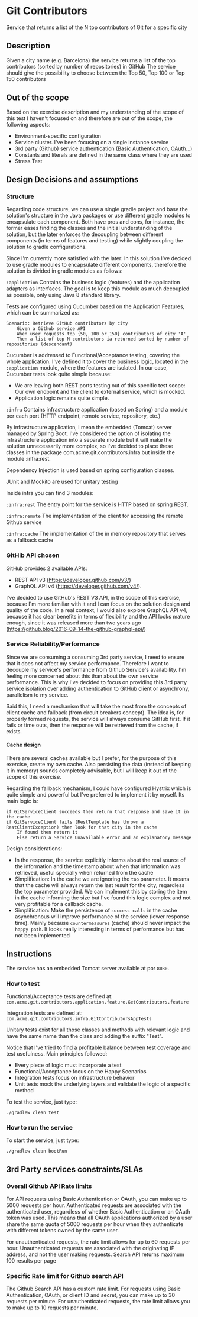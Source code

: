 # Git Contributors
Service that returns a list of the N top contributors of Git for a specific city

## Description
Given a city name (e.g. Barcelona) the service returns a list of the top contributors
(sorted by number of repositories) in GitHub
The service should give the possibility to choose between the Top 50, Top 100 or Top 150 contributors

## Out of the scope
Based on the exercise description and my understanding of the scope of this test I haven't focused on 
and therefore are out of the scope, the following aspects:
- Environment-specific configuration
- Service cluster. I've been focusing on a single instance service
- 3rd party (Github) service authentication (Basic Authentication, OAuth...)
- Constants and literals are defined in the same class where they are used
- Stress Test

## Design Decisions and assumptions
### Structure
Regarding code structure, we can use a single gradle project and base the solution's structure in the Java packages 
or use different gradle modules to encapsulate each component. Both have pros and cons, for instance, 
the former eases finding the classes and the initial understanding of the solution, 
but the later enforces the decoupling between different components (in terms of features and testing) 
while slightly coupling the solution to gradle configurations.

Since I'm currently more satisfied with the later: In this solution I've decided to use gradle modules 
to encapsulate different components, therefore the solution is divided in gradle modules as follows:

`:application` Contains the business logic (features) and the application adapters as interfaces. 
The goal is to keep this module as much decoupled as possible, only using Java 8 standard library.

Tests are configured using Cucumber based on the Application Features, which can be summarized as:

    Scenario: Retrieve GitHub contributors by city
        Given a Github service API
        When user requests top {50, 100 or 150} contributors of city 'A'
        Then a list of top N contributors ia returned sorted by number of repositories (descendant)

Cucumber is addressed to Functional/Acceptance testing, covering the whole application. I've defined it to cover 
the business logic, located in the `:application` module, where the features are isolated.
In our case, Cucumber tests look quite simple because:
 - We are leaving both REST ports testing out of this specific test scope: Our own endpoint and the client 
 to external service, which is mocked. 
 - Application logic remains quite simple.


`:infra` Contains infrastructure application (based on Spring) and a module per each port (HTTP endpoint, 
remote service, repository, etc.)

By infrastructure application, I mean the embedded (Tomcat) server managed by Spring Boot. 
I've considered the option of isolating the infrastructure application into a separate module 
but it will make the solution unnecessarily more complex, so I've decided to place these classes in the package
com.acme.git.contributors.infra but inside the module :infra:rest. 

Dependency Injection is used based on spring configuration classes.

JUnit and Mockito are used for unitary testing

Inside infra you can find 3 modules:

`:infra:rest` The entry point for the service is HTTP based on spring REST.

`:infra:remote` The implementation of the client for accessing the remote Github service 

`:infra:cache` The implementation of the in memory repository that serves as a fallback cache

### GitHib API chosen
GitHub provides 2 available APIs: 
- REST API v3 (https://developer.github.com/v3/)
- GraphQL API v4 (https://developer.github.com/v4/).

I've decided to use GitHub's REST V3 API, in the scope of this exercise, because I'm more familiar with it 
and I can focus on the solution design and quality of the code.
In a real context, I would also explore GraphQL API v4, because it has clear benefits in terms of flexibility 
and the API looks mature enough, since it was released more than two years ago 
(https://github.blog/2016-09-14-the-github-graphql-api/)   

### Service Reliability/Performance
Since we are consuming a consuming 3rd party service, I need to ensure that it does not affect my service performance.
Therefore I want to decouple my service's performance from Github Service's availability. 
I'm feeling more concerned about this than about the own service performance. This is why I've decided to focus on 
providing this 3rd party service isolation over adding authentication to GitHub client or asynchrony, parallelism to my service.

Said this, I need a mechanism that will take the most from the concepts of client cache and fallback (from circuit breakers concept).
The idea is, for properly formed requests, the service will always consume GitHub first. If it fails or time outs, then 
the response will be retrieved from the cache, if exists.

#### Cache design
There are several caches available but I prefer, for the purpose of this exercise, create my own cache.
Also persisting the data (instead of keeping it in memory) sounds completely advisable, but I will keep it 
out of the scope of this exercise.

Regarding the fallback mechanism, I could have configured Hystrix which is quite simple and powerful but I've preferred
to implement it by myself. Its main logic is:
    
    if GitServiceClient succeeds then return that response and save it in the cache
    if GitServiceClient fails (RestTemplate has thrown a RestClientException) then look for that city in the cache
        If found then return it
        Else return a Service Unavailable error and an explanatory message

Design considerations:

- In the response, the service explicitly informs about the real source of the information and the timestamp about when
that information was retrieved, useful specially when returned from the cache
- Simplification: In the cache we are ignoring the `top` parameter. It means that the cache will always return 
the last result for the city, regardless the top parameter provided. We can implement this by storing the item 
in the cache informing the size 
but I've found this logic complex and not very profitable for a callback cache.
- Simplification: Make the persistence of `success calls` in the cache asynchronous will improve performance 
of the service (lower response time). Mainly because `countermeasures` (cache) should never impact the `happy path`. 
It looks really interesting in terms of performance but has not been implemented

## Instructions
The service has an embedded Tomcat server available at por `8080`.

### How to test

Functional/Acceptance tests are defined at:
`com.acme.git.contributors.application.feature.GetContributors.feature`

Integration tests are defined at:
`com.acme.git.contributors.infra.GitContributorsAppTests`

Unitary tests exist for all those classes and methods with relevant logic and have the same name than the class 
and adding the suffix "Test".

Notice that I've tried to find a profitable balance between test coverage and test usefulness. Main principles followed:
- Every piece of logic must incorporate a test
- Functional/Acceptance focus on the Happy Scenarios
- Integration tests focus on infrastructure behavior
- Unit tests mock the underlying layers and validate the logic of a specific method

To test the service, just type:

`./gradlew clean test`

### How to run the service
To start the service, just type:

`./gradlew clean bootRun`

## 3rd Party services constraints/SLAs
### Overall Github API Rate limits

For API requests using Basic Authentication or OAuth, you can make up to 5000 requests per hour. Authenticated requests 
are associated with the authenticated user, regardless of whether Basic Authentication or an OAuth token was used. 
This means that all OAuth applications authorized by a user share the same quota of 5000 requests per hour 
when they authenticate with different tokens owned by the same user.

For unauthenticated requests, the rate limit allows for up to 60 requests per hour. 
Unauthenticated requests are associated with the originating IP address, and not the user making requests.
Search API returns maximum 100 results per page

### Specific Rate limit for Github search API

The Github Search API has a custom rate limit. For requests using Basic Authentication, OAuth, or client ID and secret, 
you can make up to 30 requests per minute. For unauthenticated requests, the rate limit allows you to make up to 10 requests per minute.


